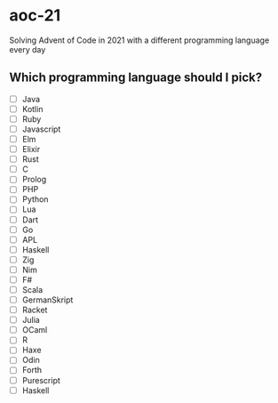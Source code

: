 # aoc-21
Solving Advent of Code in 2021 with a different programming language every day

## Which programming language should I pick?
- [ ] Java
- [ ] Kotlin
- [ ] Ruby
- [ ] Javascript
- [ ] Elm
- [ ] Elixir
- [ ] Rust
- [ ] C
- [ ] Prolog
- [ ] PHP
- [ ] Python
- [ ] Lua
- [ ] Dart
- [ ] Go
- [ ] APL
- [ ] Haskell
- [ ] Zig
- [ ] Nim
- [ ] F#
- [ ] Scala
- [ ] GermanSkript
- [ ] Racket
- [ ] Julia
- [ ] OCaml
- [ ] R
- [ ] Haxe
- [ ] Odin
- [ ] Forth
- [ ] Purescript
- [ ] Haskell
